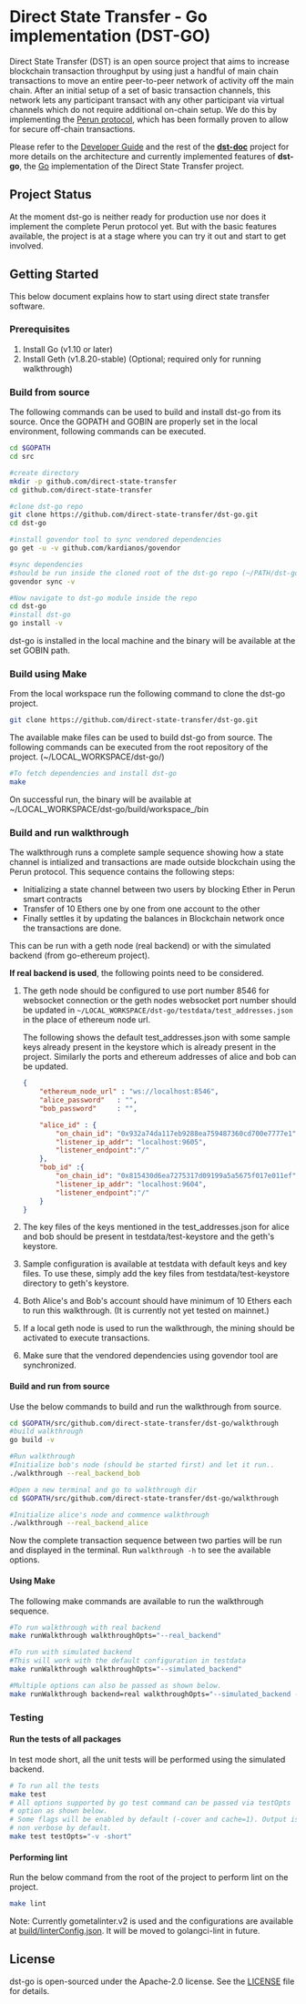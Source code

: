 # Direct State Transfer - Go implementation (DST-GO)

Direct State Transfer (DST) is an open source project that aims to
increase blockchain transaction throughput by using just a handful of
main chain transactions to move an entire peer-to-peer network of
activity off the main chain.  After an initial setup of a set of basic
transaction channels, this network lets any participant transact with
any other participant via virtual channels which do not require
additional on-chain setup.  We do this by implementing the [Perun
protocol](https://perun.network/), which has been formally proven to
allow for secure off-chain transactions.

Please refer to the [Developer
Guide](https://github.com/direct-state-transfer/dst-doc/blob/master/source/developer_guide.rst)
and the rest of the
**[dst-doc](https://github.com/direct-state-transfer/dst-doc)** project
for more details on the architecture and currently implemented features
of **dst-go**, the [Go](https://golang.org/) implementation of the
Direct State Transfer project.

## Project Status

At the moment dst-go is neither ready for production use nor does it
implement the complete Perun protocol yet. But with the basic features
available, the project is at a stage where you can try it out and start
to get involved.

## Getting Started

This below document explains how to start using direct state transfer software.

### Prerequisites

1. Install Go (v1.10 or later)
2. Install Geth (v1.8.20-stable) (Optional; required only for running walkthrough)

### Build from source

The following commands can be used to build and install dst-go from its source.
Once the GOPATH and GOBIN are properly set in the local environment, following commands can be executed.

```bash
cd $GOPATH
cd src

#create directory
mkdir -p github.com/direct-state-transfer
cd github.com/direct-state-transfer

#clone dst-go repo
git clone https://github.com/direct-state-transfer/dst-go.git
cd dst-go

#install govendor tool to sync vendored dependencies
go get -u -v github.com/kardianos/govendor

#sync dependencies
#should be run inside the cloned root of the dst-go repo (~/PATH/dst-go)
govendor sync -v

#Now navigate to dst-go module inside the repo
cd dst-go
#install dst-go
go install -v
```

dst-go is installed in the local machine and the binary will be available at the set GOBIN path.

### Build using Make

From the local workspace run the following command to clone the dst-go project.

```bash
git clone https://github.com/direct-state-transfer/dst-go.git
```

The available make files can be used to build dst-go from source.
The following commands can be executed from the root repository of the project.
(~/LOCAL_WORKSPACE/dst-go/)

```bash
#To fetch dependencies and install dst-go
make
```

On successful run, the binary will be available at ~/LOCAL_WORKSPACE/dst-go/build/workspace_/bin

### Build and run walkthrough

The walkthrough runs a complete sample sequence showing how a state channel is intialized and transactions are made outside blockchain using the Perun protocol.
This sequence contains the following steps:

* Initializing a state channel between two users by blocking Ether in Perun smart contracts
* Transfer of 10 Ethers one by one from one account to the other
* Finally settles it by updating the balances in Blockchain network once the transactions are done.

This can be run with a geth node (real backend) or with the simulated backend (from go-ethereum project).

**If real backend is used**, the following points need to be considered.

1. The geth node should be configured to use port number 8546 for
   websocket connection or the geth nodes websocket port number should
   be updated in `~/LOCAL_WORKSPACE/dst-go/testdata/test_addresses.json`
   in the place of ethereum node url.

    The following shows the default test_addresses.json with some sample keys already present in the keystore which is already present in the project. Similarly the ports and ethereum addresses of alice and bob can be updated.

    ```json
    {
        "ethereum_node_url" : "ws://localhost:8546",
        "alice_password"   : "",
        "bob_password"     : "",

        "alice_id" : {
            "on_chain_id": "0x932a74da117eb9288ea759487360cd700e7777e1",
            "listener_ip_addr": "localhost:9605",
            "listener_endpoint":"/"
        },
        "bob_id" :{
            "on_chain_id": "0x815430d6ea7275317d09199a5a5675f017e011ef",
            "listener_ip_addr": "localhost:9604",
            "listener_endpoint":"/"
        }
    }
    ```

2. The key files of the keys mentioned in the test_addresses.json for alice and bob should be present in testdata/test-keystore and the geth's keystore.
3. Sample configuration is available at testdata with default keys and key files. To use these, simply add the key files from testdata/test-keystore directory to geth's keystore.
4. Both Alice's and Bob's account should have minimum of 10 Ethers each to run this walkthrough. (It is currently not yet tested on mainnet.)
5. If a local geth node is used to run the walkthrough, the mining should be activated to execute transactions.
6. Make sure that the vendored dependencies using govendor tool are synchronized.

#### Build and run from source

Use the below commands to build and run the walkthrough from source.

```bash
cd $GOPATH/src/github.com/direct-state-transfer/dst-go/walkthrough
#build walkthrough
go build -v

#Run walkthrough
#Initialize bob's node (should be started first) and let it run..
./walkthrough --real_backend_bob

#Open a new terminal and go to walkthrough dir
cd $GOPATH/src/github.com/direct-state-transfer/dst-go/walkthrough

#Initialize alice's node and commence walkthrough
./walkthrough --real_backend_alice
```

Now the complete transaction sequence between two parties will be run and displayed in the terminal. Run `walkthrough -h` to see the available options.

#### Using Make

The following make commands are available to run the walkthrough sequence.

```bash
#To run walkthrough with real backend
make runWalkthrough walkthroughOpts="--real_backend"

#To run with simulated backend
#This will work with the default configuration in testdata
make runWalkthrough walkthroughOpts="--simulated_backend"

#Multiple options can also be passed as shown below.
make runWalkthrough backend=real walkthroughOpts="--simulated_backend --dispute --ch_message_print"
```

### Testing

#### Run the tests of all packages

In test mode short, all the unit tests will be performed using the simulated backend.

```bash
# To run all the tests
make test
# All options supported by go test command can be passed via testOpts
# option as shown below.
# Some flags will be enabled by default (-cover and cache=1). Output is
# non verbose by default.
make test testOpts="-v -short"
```

#### Performing lint

Run the below command from the root of the project to perform lint on the project.

```bash
make lint
```

Note: Currently gometalinter.v2 is used and the configurations are
available at [build/linterConfig.json](build/linterConfig.json). It will
be moved to golangci-lint in future.

## License

dst-go is open-sourced under the Apache-2.0 license. See the
[LICENSE](LICENSE) file for details.
